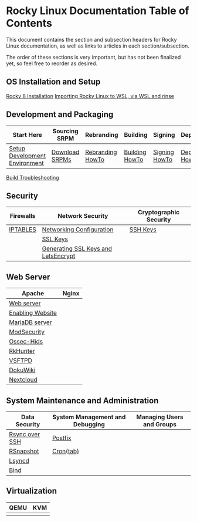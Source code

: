 # Rocky Linux Documentation Table of Contents

This document contains the section and subsection headers for Rocky Linux documentation, as well as links to articles in each section/subsection.

The order of these sections is very important, but has not been finalized yet, so feel free to reorder as desired.

## OS Installation and Setup
[Rocky 8 Installation](../guides/rocky-8-installation.md)
[Importing Rocky Linux to WSL, via WSL and rinse](../guides/rocky_to_wsl_howto.md)

## Development and Packaging

Start Here | Sourcing SRPM | Rebranding | Building | Signing | Deployment
--- | --- | --- | --- | --- | ---
[Setup Development Environment](../guides/package_dev_start.md) | [Download SRPMs](../guides/package_sources.md) | [Rebranding HowTo](../guides/package_debranding.md) | [Building HowTo](../guides/package_building.md) | [Signing HowTo](../guides/package_signing.md) | [Deployment HowTo](../guides/package_deployment.md)
 [Build Troubleshooting](../guides/package_build_troubleshooting.md) 


## Security

| Firewalls | Network Security | Cryptographic Security | 
| --- | --- | --- | 
|[IPTABLES](../guides/enabling_iptables_firewall.md) | [Networking Configuration](../guides/basic_network_configuration.md) | [SSH Keys](../guides/ssh_public_private_keys.md) |
| | [SSL Keys](../guides/ssl_keys_https.md) |
| | [Generating SSL Keys and LetsEncrypt](../guides/generating_ssl_keys_lets_encrypt.md) |


## Web Server

| Apache | Nginx |
| --- | --- |
|[Web server](../guides/apache_hardened_webserver.md) | | 
|[Enabling Website](../guides/apache-sites-enabled.md) | |
|[MariaDB server](../guides/database_mariadb-server.md) | | 
|[ModSecurity](../guides/apache_hardened_webserver_modsecurity.md) | | 
|[Ossec-Hids](../guides/apache_hardened_webserver_ossec-hids.md) | | 
|[RkHunter](../guides/apache_hardened_webserver_rkhunter.md) | | 
|[VSFTPD](../guides/secure_ftp_server_vsftpd.md) | | 
| [DokuWiki](../guides/dokuwiki_server.md) |  |
|[Nextcloud](../guides/cloud_server_using_nextcloud.md)||

## System Maintenance and Administration

| Data Security | System Management and Debugging | Managing Users and Groups |
| --- | --- | --- 
| [Rsync over SSH](../guides/rsync_ssh.md) | [Postfix](../guides/postfix_reporting.md) |  |
| [RSnapshot](../guides/rsnapshot_backup.md) | [Cron(tab)](../guides/cron_jobs_howto.md) |  |
| [Lsyncd](../guides/mirroring_lsyncd.md) | | 
| [Bind](../guides/private_dns_server_using_bind.md) |  |

## Virtualization

| QEMU | KVM | 
| --- | --- |
| | | 


